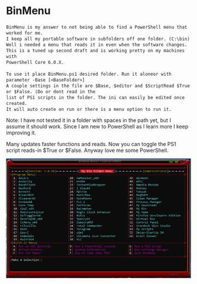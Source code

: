 # BinMenu

```
BinMenu is my answer to not being able to find a PowerShell menu that worked for me.
I keep all my portable software in subfolders off one folder. (C:\bin)
Well i needed a menu that reads it in even when the software changes.
This is a tuned up second draft and is working pretty on my machines with
PowerShell Core 6.0.X.

To use it place BinMenu.ps1 desired folder. Run it aloneor with parameter -Base [<BaseFolder>]
A couple settings in the file are $Base, $editor and $ScriptRead $True or $False. (Do or dont read in the 
list of PS1 scripts in the folder. The ini can easily be edited once created.
It will auto create on run or there is a menu option to run it.
```
Note: I have not tested it in a folder with spaces in the path yet, but I assume it should work.
Since I am new to PowerShell as I learn more I keep improving it.

Many updates faster functions and reads. Now you can toggle the PS1 script reads-in $True or $False. Anyway love me some PowerShell.

<img src="/img/ShowBinMenu.png" alt="BinMenu"/>
